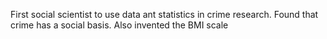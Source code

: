 First social scientist to use data ant statistics in crime research. Found that crime has a social basis. 
Also invented the BMI scale